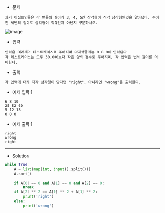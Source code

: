 - 문제

```
과거 이집트인들은 각 변들의 길이가 3, 4, 5인 삼각형이 직각 삼각형인것을 알아냈다. 주어진 세변의 길이로 삼각형이 직각인지 아닌지 구분하시오.
```
![image](https://user-images.githubusercontent.com/84713532/216780982-e6bcf750-b2a3-461e-bebb-3e4e17da8f78.png)


- 입력

```
입력은 여러개의 테스트케이스로 주어지며 마지막줄에는 0 0 0이 입력된다.
각 테스트케이스는 모두 30,000보다 작은 양의 정수로 주어지며, 각 입력은 변의 길이를 의미한다.
```

- 출력

```
각 입력에 대해 직각 삼각형이 맞다면 "right", 아니라면 "wrong"을 출력한다.
```

- 예제 입력 1 

```
6 8 10
25 52 60
5 12 13
0 0 0
```

- 예제 출력 1 

```
right
wrong
right
```

---

- Solution

```py
while True:
    A = list(map(int, input().split()))
    A.sort()
    
    if A[0] == 0 and A[1] == 0 and A[2] == 0:
        break
    if A[2] ** 2 == A[0] ** 2 + A[1] ** 2:
        print('right')
    else:
        print('wrong')
```
